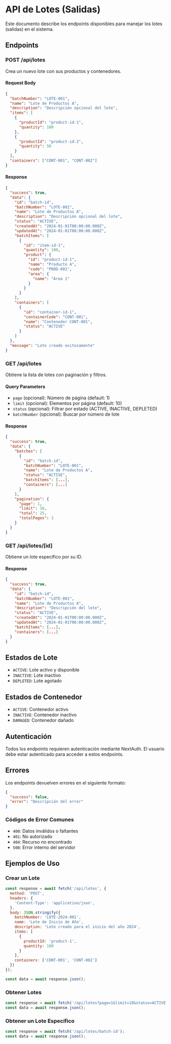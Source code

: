 # API de Lotes (Salidas)

Este documento describe los endpoints disponibles para manejar los lotes (salidas) en el sistema.

## Endpoints

### POST /api/lotes

Crea un nuevo lote con sus productos y contenedores.

#### Request Body

```json
{
  "batchNumber": "LOTE-001",
  "name": "Lote de Productos A",
  "description": "Descripción opcional del lote",
  "items": [
    {
      "productId": "product-id-1",
      "quantity": 100
    },
    {
      "productId": "product-id-2", 
      "quantity": 50
    }
  ],
  "containers": ["CONT-001", "CONT-002"]
}
```

#### Response

```json
{
  "success": true,
  "data": {
    "id": "batch-id",
    "batchNumber": "LOTE-001",
    "name": "Lote de Productos A",
    "description": "Descripción opcional del lote",
    "status": "ACTIVE",
    "createdAt": "2024-01-01T00:00:00.000Z",
    "updatedAt": "2024-01-01T00:00:00.000Z",
    "batchItems": [
      {
        "id": "item-id-1",
        "quantity": 100,
        "product": {
          "id": "product-id-1",
          "name": "Producto A",
          "code": "PROD-001",
          "area": {
            "name": "Área 1"
          }
        }
      }
    ],
    "containers": [
      {
        "id": "container-id-1",
        "containerCode": "CONT-001",
        "name": "Contenedor CONT-001",
        "status": "ACTIVE"
      }
    ]
  },
  "message": "Lote creado exitosamente"
}
```

### GET /api/lotes

Obtiene la lista de lotes con paginación y filtros.

#### Query Parameters

- `page` (opcional): Número de página (default: 1)
- `limit` (opcional): Elementos por página (default: 10)
- `status` (opcional): Filtrar por estado (ACTIVE, INACTIVE, DEPLETED)
- `batchNumber` (opcional): Buscar por número de lote

#### Response

```json
{
  "success": true,
  "data": {
    "batches": [
      {
        "id": "batch-id",
        "batchNumber": "LOTE-001",
        "name": "Lote de Productos A",
        "status": "ACTIVE",
        "batchItems": [...],
        "containers": [...]
      }
    ],
    "pagination": {
      "page": 1,
      "limit": 10,
      "total": 25,
      "totalPages": 3
    }
  }
}
```

### GET /api/lotes/[id]

Obtiene un lote específico por su ID.

#### Response

```json
{
  "success": true,
  "data": {
    "id": "batch-id",
    "batchNumber": "LOTE-001",
    "name": "Lote de Productos A",
    "description": "Descripción del lote",
    "status": "ACTIVE",
    "createdAt": "2024-01-01T00:00:00.000Z",
    "updatedAt": "2024-01-01T00:00:00.000Z",
    "batchItems": [...],
    "containers": [...]
  }
}
```

## Estados de Lote

- `ACTIVE`: Lote activo y disponible
- `INACTIVE`: Lote inactivo
- `DEPLETED`: Lote agotado

## Estados de Contenedor

- `ACTIVE`: Contenedor activo
- `INACTIVE`: Contenedor inactivo
- `DAMAGED`: Contenedor dañado

## Autenticación

Todos los endpoints requieren autenticación mediante NextAuth. El usuario debe estar autenticado para acceder a estos endpoints.

## Errores

Los endpoints devuelven errores en el siguiente formato:

```json
{
  "success": false,
  "error": "Descripción del error"
}
```

### Códigos de Error Comunes

- `400`: Datos inválidos o faltantes
- `401`: No autorizado
- `404`: Recurso no encontrado
- `500`: Error interno del servidor

## Ejemplos de Uso

### Crear un Lote

```javascript
const response = await fetch('/api/lotes', {
  method: 'POST',
  headers: {
    'Content-Type': 'application/json',
  },
  body: JSON.stringify({
    batchNumber: 'LOTE-2024-001',
    name: 'Lote de Inicio de Año',
    description: 'Lote creado para el inicio del año 2024',
    items: [
      {
        productId: 'product-1',
        quantity: 100
      }
    ],
    containers: ['CONT-001', 'CONT-002']
  })
});

const data = await response.json();
```

### Obtener Lotes

```javascript
const response = await fetch('/api/lotes?page=1&limit=10&status=ACTIVE');
const data = await response.json();
```

### Obtener un Lote Específico

```javascript
const response = await fetch('/api/lotes/batch-id');
const data = await response.json();
``` 